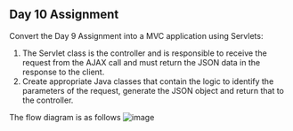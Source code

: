 ## Day 10 Assignment

Convert the Day 9 Assignment into a MVC application using Servlets:
1. The Servlet class is the controller and is responsible to receive the request from the AJAX call and must return the JSON data in the response to the client.
2. Create appropriate Java classes that contain the logic to identify the parameters of the request, generate the JSON object and return that to the controller.

The flow diagram is as follows
![image](https://user-images.githubusercontent.com/20332479/132130390-30a06b53-f4c8-4078-83e3-70fe34d2ad4a.png)
